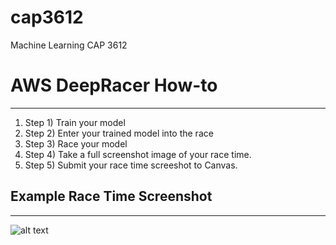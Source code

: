 # cap3612
Machine Learning CAP 3612

# AWS DeepRacer How-to
---
1. Step 1) Train your model
2. Step 2) Enter your trained model into the race
3. Step 3) Race your model
4. Step 4) Take a full screenshot image of your race time.
5. Step 5) Submit your race time screeshot to Canvas.

## Example Race Time Screenshot
---
![alt text](image.jpg)
